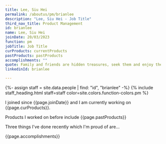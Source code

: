 ```yaml
---
title: Lee, Siu Hei
permalink: /aboutus/pm/brianlee
description: "Lee, Siu Hei - Job Title"
third_nav_title: Product Management
id: brianlee
name: Lee, Siu Hei
joinDate: 20/03/2023
function: pm
jobTitle: Job Title
curProducts: currentProducts
pastProducts: pastProducts
accomplishments: ""
quote: Family and friends are hidden treasures, seek them and enjoy their riches.
linkedinId: brianlee

---
```


{%- assign staff = site.data.people | find: "id", "brianlee" -%}
{% include staff_heading.html staff=staff color=site.colors.function-colors.pm %}

<p>I joined since {{page.joinDate}} and I am currently working on {{page.curProducts}}.</p>

<p>Products I worked on before include {{page.pastProducts}}</p>

<p>Three things I've done recently which I'm proud of are...</p>
{{page.accomplishments}}
